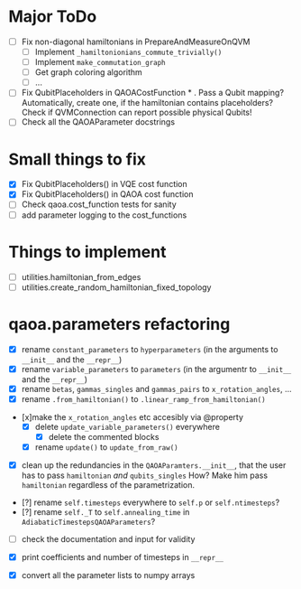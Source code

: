 # Major ToDo
 - [ ] Fix non-diagonal hamiltonians in PrepareAndMeasureOnQVM
   - [ ] Implement `_hamiltonionians_commute_trivially()`
   - [ ] Implement `make_commutation_graph`
   - [ ] Get graph coloring algorithm
   - [ ] ...
 - [ ] Fix QubitPlaceholders in QAOACostFunction * . Pass a Qubit mapping? Automatically,
   create one, if the hamiltonian contains placeholders? Check if QVMConnection
   can report possible physical Qubits!
 - [ ] Check all the QAOAParameter docstrings

# Small things to fix
 - [x] Fix QubitPlaceholders() in VQE cost function
 - [x] Fix QubitPlaceholders() in QAOA cost function
 - [ ] Check qaoa.cost_function tests for sanity
 - [ ] add parameter logging to the cost_functions

# Things to implement
  - [ ] utilities.hamiltonian_from_edges
  - [ ] utilities.create_random_hamiltonian_fixed_topology

# qaoa.parameters refactoring
 - [x] rename `constant_parameters` to `hyperparameters` (in the arguments to `__init__` and the `__repr__`)
 - [x] rename `variable_parameters` to `parameters` (in the argumentr to `__init__` and the `__repr__`)
 - [x] rename `betas`, `gammas_singles` and `gammas_pairs` to `x_rotation_angles`, ...
 - [x] rename `.from_hamiltonian()` to `.linear_ramp_from_hamiltonian()`
 - [x]make the `x_rotation_angles` etc accesibly via @property
   - [x] delete `update_variable_parameters()` everywhere
      - [x] delete the commented blocks 
   - [x] rename `update()` to `update_from_raw()`
 - [x] clean up the redundancies in the `QAOAParamters.__init__`, that the user has
   to pass `hamiltonian` _and_ `qubits_singles`
   How? Make him pass `hamiltonian` regardless of the parametrization.
 - [?] rename `self.timesteps` everywhere to `self.p` or `self.ntimesteps`?
 - [?] rename `self._T` to `self.annealing_time` in `AdiabaticTimestepsQAOAParameters`? 
 - [ ] check the documentation and input for validity
 - [x] print coefficients and number of timesteps in `__repr__`
 - [x] convert all the parameter lists to numpy arrays


